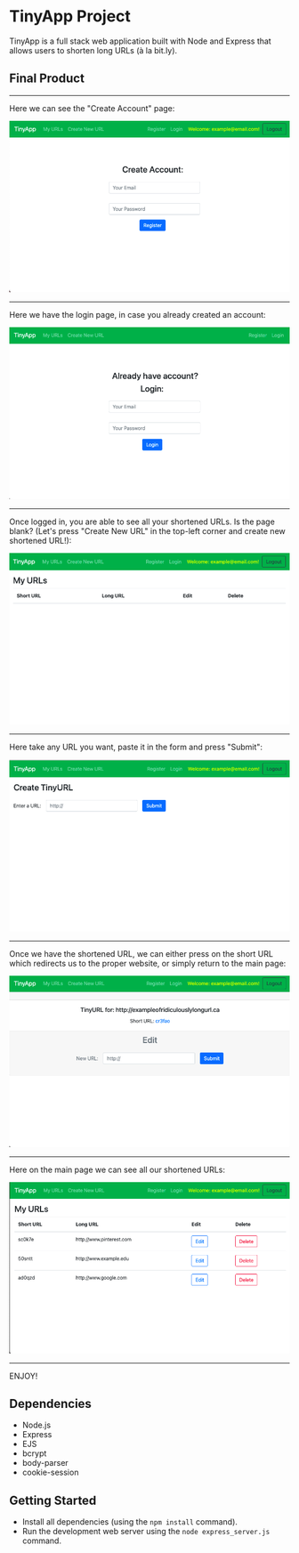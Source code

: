 # TinyApp Project

TinyApp is a full stack web application built with Node and Express that allows users to shorten long URLs (à la bit.ly).

## Final Product

***
Here we can see the "Create Account" page:

!["Create Account page"](./app_screenshots/create_account_page.png)
***
Here we have the login page, in case you already created an account:

!["Login page"](./app_screenshots/Login_page.png)
***
Once logged in, you are able to see all your shortened URLs.
Is the page blank? (Let's press "Create New URL" in the top-left corner and create new shortened URL!):

!["Empty Main page"](./app_screenshots/Empty_main_page.png)
***
Here take any URL you want, paste it in the form and press "Submit":

!["Shorten the URL page"](./app_screenshots/shortenUrl_page.png)
***
Once we have the shortened URL, we can either press on the short URL which redirects us to the proper website, or simply return to the main page:

!["Edit page"](./app_screenshots/URL_edit_page.png)
***
Here on the main page we can see all our shortened URLs:

!["Main page with URLs"](./app_screenshots/main_page_with_URLs.png)
***

ENJOY!

## Dependencies

- Node.js
- Express
- EJS
- bcrypt
- body-parser
- cookie-session


## Getting Started

- Install all dependencies (using the `npm install` command).
- Run the development web server using the `node express_server.js` command.